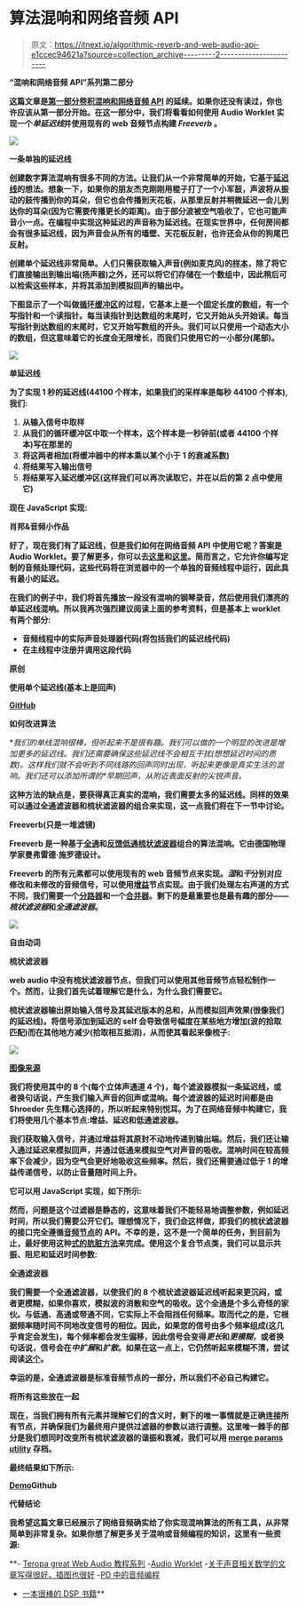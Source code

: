 # 算法混响和网络音频 API

> 原文：<https://itnext.io/algorithmic-reverb-and-web-audio-api-e1ccec94621a?source=collection_archive---------2----------------------->

**“混响和网络音频 API”系列第二部分**

**这篇文章是[第一部分卷积混响和网络音频 API](https://medium.com/@a.miselaytes/convolution-reverb-and-web-audio-api-8ee65108f4ae) 的延续。如果你还没有读过，你也许应该从第一部分开始。在这一部分中，我们将看看如何使用 Audio Worklet 实现一个*单延迟线*并使用现有的 web 音频节点构建 *Freeverb* 。**

**![](img/c37ebd8ca411c7b69536107fa4253730.png)**

****一条单独的延迟线****

**创建数字算法混响有很多不同的方法。让我们从一个非常简单的开始，它基于[延迟线](https://en.wikipedia.org/wiki/Digital_delay_line)的想法。想象一下，如果你的朋友杰克刚刚用棍子打了一个小军鼓，声波将从振动的鼓传播到你的耳朵，但它也会传播到天花板，从那里反射并稍微延迟一会儿到达你的耳朵(因为它需要传播更长的距离)。由于部分波被空气吸收了，它也可能声音小一点。在编程中实现这种延迟的声音称为延迟线。在现实世界中，任何房间都会有很多延迟线，因为声音会从所有的墙壁、天花板反射，也许还会从你的狗尾巴反射。**

**创建单个延迟线非常简单。人们只需获取输入声音(例如麦克风)的[样本](https://en.wikipedia.org/wiki/Sampling_(signal_processing))，除了将它们直接输出到输出端(扬声器)之外，还可以将它们存储在一个数组中，因此稍后可以检索这些样本，并将其添加到模拟回声的输出中。**

**下图显示了一个叫做[循环缓冲区](https://en.wikipedia.org/wiki/Circular_buffer)的过程，它基本上是一个固定长度的数组，有一个写指针和一个读指针。每当读指针到达数组的末尾时，它又开始从头开始读。每当写指针到达数组的末尾时，它又开始写数组的开头。我们可以只使用一个动态大小的数组，但这意味着它的长度会无限增长，而我们只使用它的一小部分(尾部)。**

**![](img/221e69c5bf402e0f9b1a27a01fd56f76.png)**

**单延迟线**

**为了实现 1 秒的延迟线(44100 个样本，如果我们的采样率是每秒 44100 个样本),我们:**

1.  **从输入信号中取样**
2.  **从我们的循环缓冲区中取一个样本，这个样本是一秒钟前(或者 44100 个样本)写在那里的**
3.  **将这两者相加(将缓冲器中的样本乘以某个小于 1 的衰减系数)**
4.  **将结果写入输出信号**
5.  **将结果写入延迟缓冲区(这样我们可以再次读取它，并在以后的第 2 点中使用它)**

**现在 JavaScript 实现:**

****肖邦&音频小作品****

**好了，现在我们有了延迟线，但是我们如何在网络音频 API 中使用它呢？答案是 Audio Worklet。要了解更多，你可以去[这里](https://developers.google.com/web/updates/2017/12/audio-worklet)和[这里](https://googlechromelabs.github.io/web-audio-samples/audio-worklet/)。简而言之，它允许你编写定制的音频处理代码，这些代码将在浏览器中的一个单独的音频线程中运行，因此具有最小的延迟。**

**在我们的例子中，我们将首先播放一段没有混响的钢琴录音，然后使用我们漂亮的单延迟线混响。所以我再次强烈建议阅读上面的参考资料，但是基本上 worklet 有两个部分:**

*   **音频线程中的实际声音处理器代码(将包括我们的延迟线代码)**
*   **在主线程中注册并调用这段代码**

**原创**

**使用单个延迟线(基本上是回声)**

**[GitHub](https://github.com/miselaytes-anton/web-audio-experiments/tree/master/packages/audio-worklet-delay-app)**

****如何改进算法****

**我们的单线混响很棒，但听起来不是很有趣。我们可以做的一个明显的改进是增加更多的延迟线。我们还需要确保这些延迟线不会相互干扰(想想延迟时间的质数)。这样我们就不会听到不同线路的回声同时出现，听起来更像是真实生活的混响。我们还可以添加所谓的*早期回声，*从附近表面反射的尖锐声音。**

**这种方法的缺点是，要获得真正真实的混响，我们需要太多的延迟线。同样的效果可以通过全通滤波器和梳状滤波器的组合来实现，这一点我们将在下一节中讨论。**

****Freeverb(只是一堆滤镜)****

**Freeverb 是一种基于[全通](https://en.wikipedia.org/wiki/All-pass_filter)和[反馈低通梳状滤波器](https://en.wikipedia.org/wiki/Comb_filter#Feedback_form)组合的算法混响。它由德国物理学家曼弗雷德·施罗德设计。**

**Freeverb 的所有元素都可以使用现有的 web 音频节点来实现。*湿*和*干*分别对应修改和未修改的音频信号，可以使用[增益](https://developer.mozilla.org/en-US/docs/Web/API/GainNode)节点实现。由于我们处理左右声道的方式不同，我们需要一个[分路器](https://developer.mozilla.org/en-US/docs/Web/API/ChannelSplitterNode)和一个[合并器](https://developer.mozilla.org/en-US/docs/Web/API/ChannelMergerNode)。剩下的是最重要也是最有趣的部分——*梳状滤波器*和*全通滤波器*。**

**![](img/272ec123a77bb0e7f8a10a8785ea9236.png)**

**自由动词**

****梳状滤波器****

**web audio 中没有梳状滤波器节点，但我们可以使用其他音频节点轻松制作一个。然而，让我们首先试着理解它是什么，为什么我们需要它。**

**梳状滤波器输出原始输入信号及其延迟版本的总和，从而模拟回声效果(很像我们的延迟线)。将信号添加到延迟的 self 会导致信号幅度在某些地方增加(波的拾取匹配)而在其他地方减少(拾取相互抵消)，从而使其看起来像梳子:**

**![](img/19e4a3f09d4ea8429106ae9b03e2d38d.png)**

**[图像来源](https://en.wikipedia.org/wiki/Comb_filter#/media/File:Comb_filter_response_ff_pos.svg)**

**我们将使用其中的 8 个(每个立体声通道 4 个)，每个滤波器模拟一条延迟线，或者换句话说，产生我们输入声音的回声或混响。每个滤波器的延迟时间都是由 Shroeder 先生精心选择的，所以听起来特别悦耳。为了在网络音频中构建它，我们将使用几个基本节点:增益、延迟和低通滤波器。**

**我们获取输入信号，并通过增益将其原封不动地传递到输出端。然后，我们还让输入通过延迟来模拟回声，并通过低通来模拟空气对声音的吸收。混响时间在较高频率下会减少，因为空气会更好地吸收这些频率。然后，我们还需要通过低于 1 的增益传递信号，以防止音量随时间上升。**

**它可以用 JavaScript 实现，如下所示:**

**然而，问题是这个过滤器是静态的，这意味着我们不能轻易地调整参数，例如延迟时间，所以我们需要公开它们。理想情况下，我们会这样做，即我们的梳状滤波器的接口完全遵循[音频节点](https://developer.mozilla.org/en-US/docs/Web/API/AudioNode)的 API。不幸的是，这不是一个简单的任务，到目前为止，最好使用这种[式的肮脏方法](https://github.com/GoogleChromeLabs/web-audio-samples/wiki/CompositeAudioNode)来完成。使用这个复合节点类，我们可以显示共振、阻尼和延迟时间参数:**

****全通滤波器****

**我们需要一个全通滤波器，以使我们的 8 个梳状滤波器延迟线听起来更沉闷，或者更模糊，如果你喜欢，模拟波的消散和空气的吸收。这个全通是个多么奇怪的家伙。与低通、高通或带通不同，它实际上不会阻挡任何频率。取而代之的是，它根据频率随时间不同地改变信号的相位。因此，如果您的信号由多个频率组成(这几乎肯定会发生)，每个频率都会发生偏移，因此信号会变得*更长*和*更模糊*，或者换句话说，信号会在*中扩展*和*扩散*。如果在这一点上，它仍然听起来模糊不清，尝试阅读[这个](https://ccrma.stanford.edu/~jos/pasp/Schroeder_Allpass_Sections.html)。**

**幸运的是，全通滤波器是标准音频节点的一部分，所以我们不必自己构建它。**

****将所有这些放在一起****

**现在，当我们拥有所有元素并理解它们的含义时，剩下的唯一事情就是正确连接所有节点，并确保我们为最终用户提供过滤器的参数以进行调整。这里唯一棘手的部分是我们想同时改变所有梳状滤波器的谐振和衰减，我们可以用 [merge params utility](https://gist.github.com/miselaytes-anton/7d795d6efcc7774b136c2b73dc38ed32) 存档。**

**最终结果如下所示:**

**[Demo](https://amiselaytes.com/freeverb/)Github**

****代替结论****

**我希望这篇文章已经展示了网络音频确实给了你实现混响算法的所有工具，从非常简单到非常复杂。如果你想了解更多关于混响或音频编程的知识，这里有一些资源:**

**- [Teropa great Web Audio 教程系列](http://teropa.info/blog/2016/08/19/what-is-the-web-audio-api.html)
-[Audio Worklet](https://developers.google.com/web/updates/2017/12/audio-worklet)
-[关于声音相关数学的文章写得很好，插图也很好](https://physics.info/music/)
-[PD 中的音频编程](http://www.pd-tutorial.com/english/)
- [一本很棒的 DSP 书籍](http://www.dspguide.com/pdfbook.htm)**